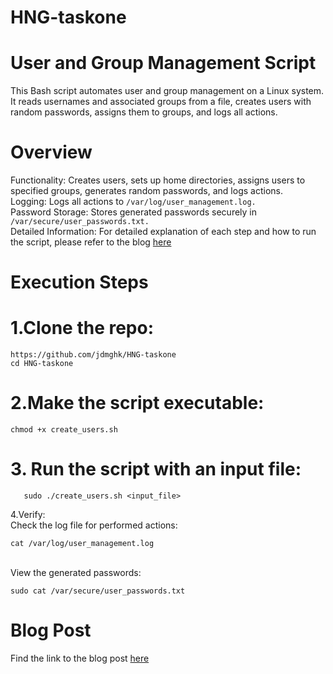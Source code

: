 # HNG-taskone
# User and Group Management Script
This Bash script automates user and group management on a Linux system. It reads usernames and associated groups from a file, creates users with random passwords, assigns them to groups, and logs all actions.

# Overview
Functionality: Creates users, sets up home directories, assigns users to specified groups, generates random passwords, and logs actions.<br>
Logging: Logs all actions to ```/var/log/user_management.log.```<br>
Password Storage: Stores generated passwords securely in ```/var/secure/user_passwords.txt.```<br>
Detailed Information: For detailed explanation of each step and how to run the script, please refer to the blog <a href="https://hashnode.com/draft/668408e54be983e484791b69">here</a>

# Execution Steps

# 1.Clone the repo: 
```
https://github.com/jdmghk/HNG-taskone
cd HNG-taskone
```

# 2.Make the script executable:
```
chmod +x create_users.sh
```

# 3. Run the script with an input file:
```
   sudo ./create_users.sh <input_file>
```

4.Verify: <br>
Check the log file for performed actions:
```
cat /var/log/user_management.log
```
<br>
View the generated passwords: 

```
sudo cat /var/secure/user_passwords.txt 
```

# Blog Post
Find the link to the blog post <a href="https://hashnode.com/draft/668408e54be983e484791b69"> here </a>
